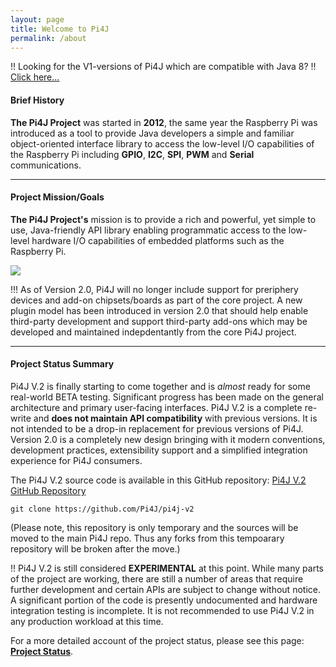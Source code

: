 ```yaml
---
layout: page
title: Welcome to Pi4J
permalink: /about
---
```


!! Looking for the V1-versions of Pi4J which are compatible with Java 8?
!! [Click here...](/previous-version-v1)

#### Brief History

**The Pi4J Project** was started in **2012**, the same year the Raspberry Pi was introduced as a tool to provide Java developers a simple and familiar object-oriented interface library to access the low-level I/O capabilities of the Raspberry Pi including **GPIO**, **I2C**, **SPI**, **PWM** and **Serial** communications. 

---

#### Project Mission/Goals

**The Pi4J Project's** mission is to provide a rich and powerful, yet simple to use, Java-friendly API library enabling programmatic access to the low-level hardware I/O capabilities of embedded platforms such as the Raspberry Pi.

![](/assets/about/pi4j-overview.jpg)

    
!!! As of Version 2.0,  Pi4J will no longer include support for preriphery devices and add-on chipsets/boards as part of the core project.  A new plugin model has been introduced in version 2.0 that should help enable third-party development and support third-party add-ons which may be developed and maintained indepdentantly from the core Pi4J project.

---

#### Project Status Summary

Pi4J V.2 is finally starting to come together and is _almost_ ready for some real-world BETA testing.  Significant progress has been made on the general architecture and primary user-facing interfaces.  Pi4J V.2 is a complete re-write and **does not maintain API compatibility** with previous versions.  It is not intended to be a drop-in replacement for previous versions of Pi4J.  Version 2.0 is a completely new design bringing with it modern conventions, development practices, extensibility support and a simplified integration experience for Pi4J consumers.  

The Pi4J V.2 source code is available in this GitHub repository:  [Pi4J V.2 GitHub Repository](https://github.com/Pi4J/pi4j-v2)  
```shell
git clone https://github.com/Pi4J/pi4j-v2
```
(Please note, this repository is only temporary and the sources will be moved to the main Pi4J repo.  Thus any forks from this tempoarary repository will be broken after the move.)

!! Pi4J V.2 is still considered **EXPERIMENTAL** at this point.  While many parts of the project are working, there are still a number of areas that require further development and certain APIs are subject to change without notice.  A significant portion of the code is presently undocumented and hardware integration testing is incomplete.  It is not recommended to use Pi4J V.2 in any production workload at this time.

For a more detailed account of the project status, please see this page:  [**Project Status**](status). 
